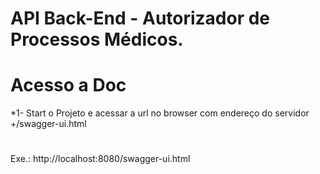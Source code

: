 # API Back-End -  Autorizador de Processos Médicos.

# Acesso a Doc
*1- Start o Projeto e acessar a url no browser com endereço do servidor +/swagger-ui.html
#
Exe.: http://localhost:8080/swagger-ui.html
